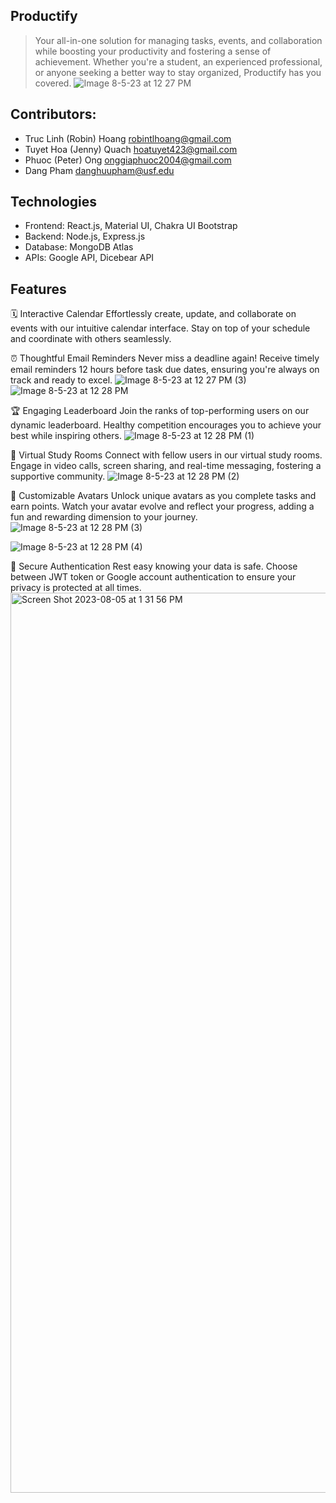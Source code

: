 ## Productify
> Your all-in-one solution for managing tasks, events, and collaboration while boosting your productivity and fostering a sense of achievement. Whether you're a student, an experienced professional, or anyone seeking a better way to stay organized, Productify has you covered.
 ![Image 8-5-23 at 12 27 PM](https://github.com/viettech-group3/productify/assets/116319999/c7f578e4-a0cd-4644-b20e-815ddac5195e)

## Contributors:
- Truc Linh (Robin) Hoang robintlhoang@gmail.com
- Tuyet Hoa (Jenny) Quach hoatuyet423@gmail.com
- Phuoc (Peter) Ong onggiaphuoc2004@gmail.com
- Dang Pham danghuupham@usf.edu

## Technologies 
- Frontend: React.js, Material UI, Chakra UI Bootstrap
- Backend: Node.js, Express.js
- Database: MongoDB Atlas
- APIs: Google API, Dicebear API

## Features
🗓️ Interactive Calendar
Effortlessly create, update, and collaborate on events with our intuitive calendar interface. Stay on top of your schedule and coordinate with others seamlessly.

⏰ Thoughtful Email Reminders
Never miss a deadline again! Receive timely email reminders 12 hours before task due dates, ensuring you're always on track and ready to excel.
![Image 8-5-23 at 12 27 PM (3)](https://github.com/viettech-group3/productify/assets/116319999/d802cf3e-9f8c-4220-8131-4ac05c604573)
![Image 8-5-23 at 12 28 PM](https://github.com/viettech-group3/productify/assets/116319999/fd4a6e93-425d-4b2f-8212-bfe6642fd870)

🏆 Engaging Leaderboard
Join the ranks of top-performing users on our dynamic leaderboard. Healthy competition encourages you to achieve your best while inspiring others.
![Image 8-5-23 at 12 28 PM (1)](https://github.com/viettech-group3/productify/assets/116319999/9832eaf6-e85c-457a-917d-2727a755f05e)

💬 Virtual Study Rooms
Connect with fellow users in our virtual study rooms. Engage in video calls, screen sharing, and real-time messaging, fostering a supportive community.
![Image 8-5-23 at 12 28 PM (2)](https://github.com/viettech-group3/productify/assets/116319999/fc4a202e-c7e8-4704-a5cf-599800a084ca)

🎨 Customizable Avatars
Unlock unique avatars as you complete tasks and earn points. Watch your avatar evolve and reflect your progress, adding a fun and rewarding dimension to your journey.![Image 8-5-23 at 12 28 PM (3)](https://github.com/viettech-group3/productify/assets/116319999/c99557f2-b04a-467e-9820-16375da8b8ef)

![Image 8-5-23 at 12 28 PM (4)](https://github.com/viettech-group3/productify/assets/116319999/8b8da8bf-45a6-4270-b680-64edb345196e)

🔐 Secure Authentication
Rest easy knowing your data is safe. Choose between JWT token or Google account authentication to ensure your privacy is protected at all times.
<img width="1440" alt="Screen Shot 2023-08-05 at 1 31 56 PM" src="https://github.com/viettech-group3/productify/assets/116319999/fdf90042-ef71-43f3-96db-f77754122125">
